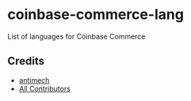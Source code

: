 # coinbase-commerce-lang
List of languages for Coinbase Commerce

## Credits

- [antimech](https://github.com/antimech)
- [All Contributors](https://github.com/caouecs/Laravel-lang/graphs/contributors)
